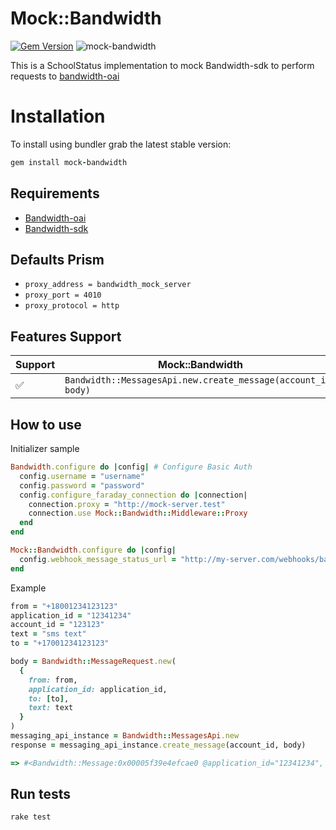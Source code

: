 # Mock::Bandwidth
[![Gem Version](https://badge.fury.io/rb/mock-bandwidth.svg)](https://badge.fury.io/rb/mock-bandwidth)
![mock-bandwidth](https://github.com/schoolstatus/mock-bandwidth/actions/workflows/ruby.yml/badge.svg)

This is a SchoolStatus implementation to mock Bandwidth-sdk to perform requests to [bandwidth-oai](https://docs.stoplight.io/docs/prism/83dbbd75532cf-http-mocking)


# Installation

To install using bundler grab the latest stable version:

```ruby
gem install mock-bandwidth
```

## Requirements
- [Bandwidth-oai](https://docs.stoplight.io/docs/prism/83dbbd75532cf-http-mocking)
- [Bandwidth-sdk](https://github.com/Bandwidth/ruby-sdk)

## Defaults Prism

- `proxy_address = bandwidth_mock_server`
- `proxy_port = 4010`
- `proxy_protocol = http`

## Features Support

| Support | Mock::Bandwidth   |
| ------------- | ------------- |
| :white_check_mark: | `Bandwidth::MessagesApi.new.create_message(account_id, body)`  |


## How to use
Initializer sample

```ruby
Bandwidth.configure do |config| # Configure Basic Auth
  config.username = "username"
  config.password = "password"
  config.configure_faraday_connection do |connection|
    connection.proxy = "http://mock-server.test"
    connection.use Mock::Bandwidth::Middleware::Proxy
  end
end

Mock::Bandwidth.configure do |config|
  config.webhook_message_status_url = "http://my-server.com/webhooks/bandwidth/messages_updates"
end
```

Example
```ruby
from = "+18001234123123"
application_id = "12341234"
account_id = "123123"
text = "sms text"
to = "+17001234123123"

body = Bandwidth::MessageRequest.new(
  {
    from: from,
    application_id: application_id,
    to: [to],
    text: text
  }
)
messaging_api_instance = Bandwidth::MessagesApi.new
response = messaging_api_instance.create_message(account_id, body)

=> #<Bandwidth::Message:0x00005f39e4efcae0 @application_id="12341234", @from="+18001234123123", @id="1737987840867jqaf7b3rad1a6fn", @owner="+18001234123123", @text="sms text", @to=["+17001234123123"]>
```

## Run tests
```unix
rake test
```
